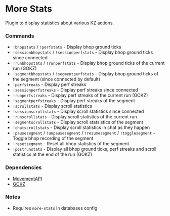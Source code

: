 # More Stats

Plugin to display statistics about various KZ actions.

### Commands
- `!bhopstats` / `!perfstats` - Display bhop ground ticks
- `!sessionbhopstats` / `!sessionperfstats` - Display bhop ground ticks since connected
- `!runbhopstats` / `!runperfstats` - Display bhop ground ticks of the current run (GOKZ)
- `!segmentbhopstats` / `!segmentperfstats` - Display bhop ground ticks of the segment (since connected by default)
- `!perfstreaks` - Display perf streaks
- `!sessionperfstreaks` - Display perf streaks since connected
- `!runperfstreaks` - Display perf streaks of the current run (GOKZ)
- `!segmentperfstreaks` - Display perf streaks of the segment
- `!scrollstats` - Display scroll statistics
- `!sessionscrollstats` - Display scroll statistics since connected
- `!runscrollstats` - Display scroll statistics of the current run
- `!segmentscrollstats` - Display scroll statsistics of the segment
- `!chatscrollstats` - Display scroll statistics in chat as they happen 
- `!pausesegment` / `!unpausesegment` / `!resumesegment` / `!togglesegment` - Toggle bhop recording of the segment
- `!resetsegment` - Reset all bhop statistics of the segment
- `!postrunstats` - Display all bhop ground ticks, perf streaks and scroll statistics at the end of the run (GOKZ)

### Dependencies
- [MovementAPI](https://github.com/danzayau/MovementAPI)
- [GOKZ](https://bitbucket.org/kztimerglobalteam/gokz/)

### Notes
- Requires `more-stats` in databases config

